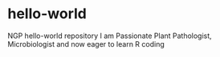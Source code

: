 # hello-world
NGP hello-world repository
I am Passionate Plant Pathologist, Microbiologist and now eager to learn R coding
